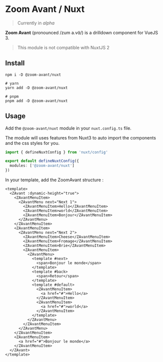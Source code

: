# Zoom Avant / Nuxt

> Currently in _alpha_

**Zoom Avant** (pronounced /zum a.vɑ̃/) is a drilldown component for VueJS 3.

> This module is not compatible with NuxtJS 2

## Install

```
npm i -D @zoom-avant/nuxt

# yarn
yarn add -D @zoom-avant/nuxt

# pnpm
pnpm add -D @zoom-avant/nuxt
```

## Usage

Add the `@zoom-avant/nuxt` module in your `nuxt.config.ts` file.

The module will uses features from Nuxt3 to auto import the components and the css styles for you.

```ts
import { defineNuxtConfig } from 'nuxt/config'

export default defineNuxtConfig({
  modules: ['@zoom-avant/nuxt']
})
```

In your template, add the ZoomAvant structure :

```vue
<template>
  <ZAvant :dynamic-height="true">
    <ZAvantMenuItem>
      <ZAvantMenu next="Next 1">
        <ZAvantMenuItem>Hello</ZAvantMenuItem>
        <ZAvantMenuItem>world</ZAvantMenuItem>
        <ZAvantMenuItem>Bonjour</ZAvantMenuItem>
      </ZAvantMenu>
    </ZAvantMenuItem>
    <ZAvantMenuItem>
      <ZAvantMenu next="Next 2">
        <ZAvantMenuItem>Cheese</ZAvantMenuItem>
        <ZAvantMenuItem>Fromage</ZAvantMenuItem>
        <ZAvantMenuItem>Brie</ZAvantMenuItem>
        <ZAvantMenuItem>
          <ZAvantMenu>
            <template #next>
              <span>Bonjour le monde</span>
            </template>
            <template #back>
              <span>Retour</span>
            </template>
            <template #default>
              <ZAvantMenuItem>
                <a href="#">Hello</a>
              </ZAvantMenuItem>
              <ZAvantMenuItem>
                <a href="#">world</a>
              </ZAvantMenuItem>
            </template>
          </ZAvantMenu>
        </ZAvantMenuItem>
      </ZAvantMenu>
    </ZAvantMenuItem>
    <ZAvantMenuItem>
      <a href="#">Bonjour le monde</a>
    </ZAvantMenuItem>
  </ZAvant>
</template>
```
